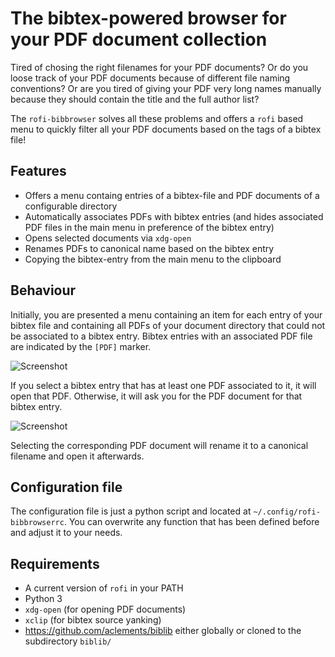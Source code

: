 # The bibtex-powered browser for your PDF document collection

Tired of chosing the right filenames for your PDF documents? Or do you loose
track of your PDF documents because of different file naming conventions?
Or are you tired of giving your PDF very long names manually because they
should contain the title and the full author list?

The `rofi-bibbrowser` solves all these problems and offers a `rofi` based menu
to quickly filter all your PDF documents based on the tags of a bibtex file!

## Features

* Offers a menu containg entries of a bibtex-file and PDF documents of a
  configurable directory
* Automatically associates PDFs with bibtex entries (and hides associated PDF
  files in the main menu in preference of the bibtex entry)
* Opens selected documents via `xdg-open`
* Renames PDFs to canonical name based on the bibtex entry
* Copying the bibtex-entry from the main menu to the clipboard

## Behaviour

Initially, you are presented a menu containing an item for each entry of your
bibtex file and containing all PDFs of your document directory that could not
be associated to a bibtex entry. Bibtex entries with an associated PDF file are
indicated by the `[PDF]` marker.

![Screenshot](screenshots/main-window.png)

If you select a bibtex entry that has at least one PDF associated to it, it
will open that PDF. Otherwise, it will ask you for the PDF document for that
bibtex entry.

![Screenshot](screenshots/linking-window.png)

Selecting the corresponding PDF document will rename it to a canonical filename
and open it afterwards.

## Configuration file
The configuration file is just a python script and located at
`~/.config/rofi-bibbrowserrc`. You can overwrite any function that has been
defined before and adjust it to your needs.

## Requirements

* A current version of `rofi` in your PATH
* Python 3
* `xdg-open` (for opening PDF documents)
* `xclip` (for bibtex source yanking)
* https://github.com/aclements/biblib either globally or cloned to the subdirectory `biblib/`


